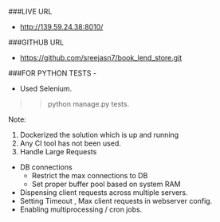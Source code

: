
###LIVE URL 

- http://139.59.24.38:8010/

###GITHUB URL 
 
 - https://github.com/sreejasn7/book_lend_store.git

###FOR PYTHON TESTS - 

- Used Selenium. 
>> python manage.py tests.

Note: 
1. Dockerized the solution which is up and running
2. Any CI tool has not been used.
3. Handle Large Requests
- DB connections
    - Restrict the max connections to DB 
    - Set proper buffer pool based on system RAM 
- Dispensing client requests across multiple servers.
- Setting Timeout , Max client requests  in webserver config.
- Enabling multiprocessing / cron jobs. 
   
